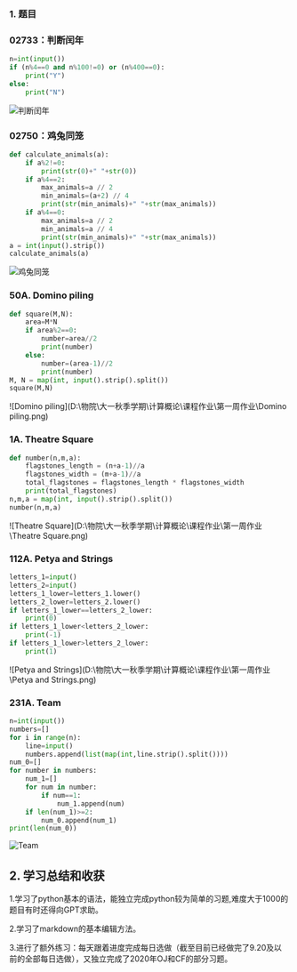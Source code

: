 ### 1. 题目

### 02733：判断闰年

```python
n=int(input())
if (n%4==0 and n%100!=0) or (n%400==0):
    print("Y")
else:
    print("N")
```

![判断闰年](D:\物院\大一秋季学期\计算概论\课程作业\第一周作业\判断闰年.png)

### 02750：鸡兔同笼

```python
def calculate_animals(a):
    if a%2!=0:
        print(str(0)+" "+str(0))
    if a%4==2:
        max_animals=a // 2
        min_animals=(a+2) // 4
        print(str(min_animals)+" "+str(max_animals))
    if a%4==0:
        max_animals=a // 2
        min_animals=a // 4
        print(str(min_animals)+" "+str(max_animals))
a = int(input().strip())
calculate_animals(a)
```

![鸡兔同笼](D:\物院\大一秋季学期\计算概论\课程作业\第一周作业\鸡兔同笼.png)

### 50A. Domino piling

```python
def square(M,N):
    area=M*N
    if area%2==0:
        number=area//2
        print(number)
    else:
        number=(area-1)//2
        print(number)
M, N = map(int, input().strip().split())
square(M,N)
```

![Domino piling](D:\物院\大一秋季学期\计算概论\课程作业\第一周作业\Domino piling.png)

### 1A. Theatre Square

```python
def number(n,m,a):
    flagstones_length = (n+a-1)//a
    flagstones_width = (m+a-1)//a
    total_flagstones = flagstones_length * flagstones_width
    print(total_flagstones)
n,m,a = map(int, input().strip().split())
number(n,m,a)
```

![Theatre Square](D:\物院\大一秋季学期\计算概论\课程作业\第一周作业\Theatre Square.png)

### 112A. Petya and Strings

```python
letters_1=input()
letters_2=input()
letters_1_lower=letters_1.lower()
letters_2_lower=letters_2.lower()
if letters_1_lower==letters_2_lower:
    print(0)
if letters_1_lower<letters_2_lower:
    print(-1)
if letters_1_lower>letters_2_lower:
    print(1)
```

![Petya and Strings](D:\物院\大一秋季学期\计算概论\课程作业\第一周作业\Petya and Strings.png)

### 231A. Team

```python
n=int(input())
numbers=[]
for i in range(n):
    line=input()
    numbers.append(list(map(int,line.strip().split())))
num_0=[]
for number in numbers:
    num_1=[]
    for num in number:
        if num==1:
            num_1.append(num)
    if len(num_1)>=2:
        num_0.append(num_1)
print(len(num_0))
```

![Team](D:\物院\大一秋季学期\计算概论\课程作业\第一周作业\Team.png)

## 2. 学习总结和收获

1.学习了python基本的语法，能独立完成python较为简单的习题,难度大于1000的题目有时还得向GPT求助。

2.学习了markdown的基本编辑方法。

3.进行了额外练习：每天跟着进度完成每日选做（截至目前已经做完了9.20及以前的全部每日选做），又独立完成了2020年OJ和CF的部分习题。





